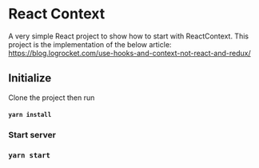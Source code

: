 # React Context

A very simple React project to show how to start with ReactContext.
This project is the implementation of the below article:
https://blog.logrocket.com/use-hooks-and-context-not-react-and-redux/

## Initialize
Clone the project then run
#### `yarn install`

### Start server

### `yarn start`


